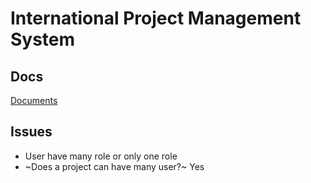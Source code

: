 # International Project Management System

## Docs
[Documents](/docs/README.md)

## Issues
- User have many role or only one role
- ~Does a project can have many user?~ Yes
